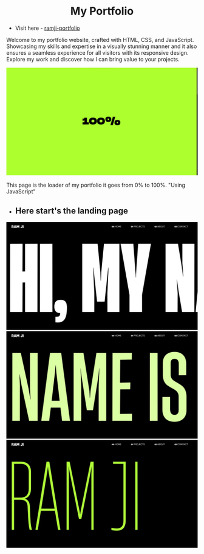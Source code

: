 <h1 align="center">My Portfolio <br>
</h1>

- Visit here - <a href = "https://ramji-portfolio.netlify.app/">ramji-portfolio</a>
  
Welcome to my portfolio website, crafted with HTML, CSS, and JavaScript. Showcasing my skills and expertise in a visually stunning manner and it also ensures a seamless experience for all visitors with its responsive design. Explore my work and discover how I can bring value to your projects.

<img src="/Images/P00.jpg" alt="port0">

This page is the loader of my portfolio it goes from 0% to 100%. "Using JavaScript"

- <h2> Here start's the landing page</h2>

<img src="/Images/P1.jpg" alt="port1">
<img src="/Images/P2.jpg" alt="port2">
<img src="/Images/P3.jpg" alt="port3">

